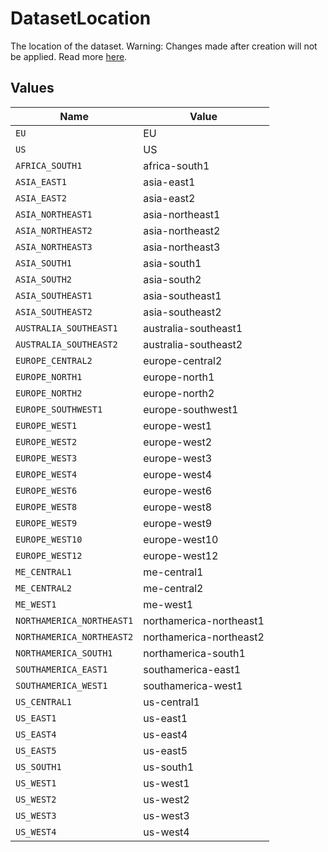 # DatasetLocation

The location of the dataset. Warning: Changes made after creation will not be applied. Read more <a href="https://cloud.google.com/bigquery/docs/locations">here</a>.


## Values

| Name                      | Value                     |
| ------------------------- | ------------------------- |
| `EU`                      | EU                        |
| `US`                      | US                        |
| `AFRICA_SOUTH1`           | africa-south1             |
| `ASIA_EAST1`              | asia-east1                |
| `ASIA_EAST2`              | asia-east2                |
| `ASIA_NORTHEAST1`         | asia-northeast1           |
| `ASIA_NORTHEAST2`         | asia-northeast2           |
| `ASIA_NORTHEAST3`         | asia-northeast3           |
| `ASIA_SOUTH1`             | asia-south1               |
| `ASIA_SOUTH2`             | asia-south2               |
| `ASIA_SOUTHEAST1`         | asia-southeast1           |
| `ASIA_SOUTHEAST2`         | asia-southeast2           |
| `AUSTRALIA_SOUTHEAST1`    | australia-southeast1      |
| `AUSTRALIA_SOUTHEAST2`    | australia-southeast2      |
| `EUROPE_CENTRAL2`         | europe-central2           |
| `EUROPE_NORTH1`           | europe-north1             |
| `EUROPE_NORTH2`           | europe-north2             |
| `EUROPE_SOUTHWEST1`       | europe-southwest1         |
| `EUROPE_WEST1`            | europe-west1              |
| `EUROPE_WEST2`            | europe-west2              |
| `EUROPE_WEST3`            | europe-west3              |
| `EUROPE_WEST4`            | europe-west4              |
| `EUROPE_WEST6`            | europe-west6              |
| `EUROPE_WEST8`            | europe-west8              |
| `EUROPE_WEST9`            | europe-west9              |
| `EUROPE_WEST10`           | europe-west10             |
| `EUROPE_WEST12`           | europe-west12             |
| `ME_CENTRAL1`             | me-central1               |
| `ME_CENTRAL2`             | me-central2               |
| `ME_WEST1`                | me-west1                  |
| `NORTHAMERICA_NORTHEAST1` | northamerica-northeast1   |
| `NORTHAMERICA_NORTHEAST2` | northamerica-northeast2   |
| `NORTHAMERICA_SOUTH1`     | northamerica-south1       |
| `SOUTHAMERICA_EAST1`      | southamerica-east1        |
| `SOUTHAMERICA_WEST1`      | southamerica-west1        |
| `US_CENTRAL1`             | us-central1               |
| `US_EAST1`                | us-east1                  |
| `US_EAST4`                | us-east4                  |
| `US_EAST5`                | us-east5                  |
| `US_SOUTH1`               | us-south1                 |
| `US_WEST1`                | us-west1                  |
| `US_WEST2`                | us-west2                  |
| `US_WEST3`                | us-west3                  |
| `US_WEST4`                | us-west4                  |